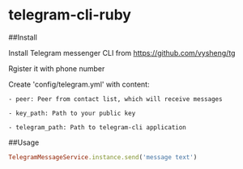 telegram-cli-ruby
=================

##Install

Install Telegram messenger CLI from https://github.com/vysheng/tg

Rgister it with phone number

Create 'config/telegram.yml' with content:

	- peer: Peer from contact list, which will receive messages

	- key_path: Path to your public key

	- telegram_path: Path to telegram-cli application

##Usage

```ruby
TelegramMessageService.instance.send('message text')
```